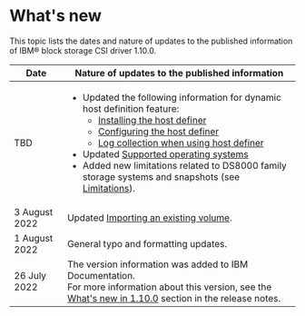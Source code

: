 # What's new

This topic lists the dates and nature of updates to the published information of IBM® block storage CSI driver 1.10.0.

|Date|Nature of updates to the published information|
|----|----------------------------------------------|
|TBD|<ul><li>Updated the following information for dynamic host definition feature:<ul><li> [Installing the host definer](../content/installation/install_hostdefiner.md)<li>[Configuring the host definer](../content/configuration/configuring_hostdefiner.md)<li>[Log collection when using host definer](../content/troubleshooting/log_status_collect.md#log-collection-when-using-host-definer)</ul><li>Updated [Supported operating systems](../content/release_notes/supported_os.md)<li>Added new limitations related to DS8000 family storage systems and snapshots (see [Limitations](../content/release_notes/limitations.md)).</ul>|
|3 August 2022|Updated [Importing an existing volume](../content/configuration/importing_existing_volume.md).|
|1 August 2022|General typo and formatting updates.|
|26 July 2022|The version information was added to IBM Documentation.<br>For more information about this version, see the [What's new in 1.10.0](../content/release_notes/whats_new.md) section in the release notes.|

